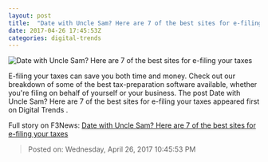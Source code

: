 ```yaml
---
layout: post
title:  "Date with Uncle Sam? Here are 7 of the best sites for e-filing your taxes"
date: 2017-04-26 17:45:53Z
categories: digital-trends
---
```


![Date with Uncle Sam? Here are 7 of the best sites for e-filing your taxes](http://icdn3.digitaltrends.com/image/taxes-2-1200x630-c.png)

E-filing your taxes can save you both time and money. Check out our breakdown of some of the best tax-preparation software available, whether you're filing on behalf of yourself or your business. The post Date with Uncle Sam? Here are 7 of the best sites for e-filing your taxes appeared first on Digital Trends .


Full story on F3News: [Date with Uncle Sam? Here are 7 of the best sites for e-filing your taxes](http://www.f3nws.com/n/4hNgyB)

> Posted on: Wednesday, April 26, 2017 10:45:53 PM
